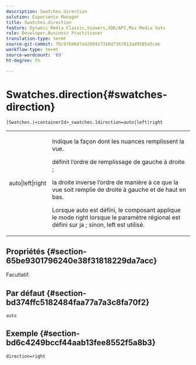 ```yaml
---
description: Swatches.direction
solution: Experience Manager
title: Swatches.direction
feature: Dynamic Media Classic,Viewers,SDK/API,Mix Media Sets
role: Developer,Business Practitioner
translation-type: tm+mt
source-git-commit: f6c97606d7a4209427316d7367013ad9585a5cae
workflow-type: tm+mt
source-wordcount: '69'
ht-degree: 5%

---
```



# Swatches.direction{#swatches-direction}

`[Swatches.|<containerId>_swatches.]direction=auto|left|right`

<table id="table_B4B930A32C0742F4932BF071B9EEA9F4"> 
 <tbody> 
  <tr> 
   <td> <p> <span class="codeph"> auto|left|right  </span> </p> </td> 
   <td> <p> Indique la façon dont les nuances remplissent la vue. </p> <p> <span class="codeph">  </span> définit l’ordre de remplissage de gauche à droite ; </p> <p> <span class="codeph"> la droite  </span> inverse l’ordre de manière à ce que la vue soit remplie de droite à gauche et de haut en bas. </p> <p>Lorsque <span class="codeph"> auto </span> est défini, le composant applique le mode <span class="codeph"> right </span> lorsque le paramètre régional est défini sur <span class="codeph"> ja </span>; sinon, left est utilisé. </p> </td> 
  </tr> 
 </tbody> 
</table>

## Propriétés {#section-65be9301796240e38f31818229da7acc}

Facultatif.

## Par défaut {#section-bd374ffc5182484faa77a7a3c8fa70f2}

`auto`

## Exemple {#section-bd6c4249bccf44aab13fee8552f5a8b3}

`direction=right`
